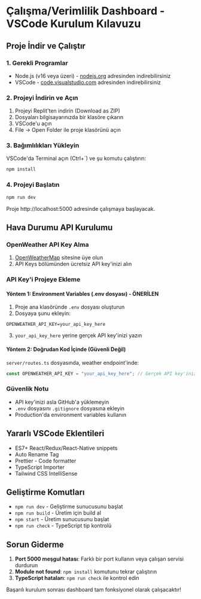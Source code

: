 # Çalışma/Verimlilik Dashboard - VSCode Kurulum Kılavuzu

## Proje İndir ve Çalıştır

### 1. Gerekli Programlar
- Node.js (v16 veya üzeri) - [nodejs.org](https://nodejs.org) adresinden indirebilirsiniz
- VSCode - [code.visualstudio.com](https://code.visualstudio.com) adresinden indirebilirsiniz

### 2. Projeyi İndirin ve Açın
1. Projeyi Replit'ten indirin (Download as ZIP)
2. Dosyaları bilgisayarınızda bir klasöre çıkarın
3. VSCode'u açın
4. File → Open Folder ile proje klasörünü açın

### 3. Bağımlılıkları Yükleyin
VSCode'da Terminal açın (Ctrl+`) ve şu komutu çalıştırın:
```bash
npm install
```

### 4. Projeyi Başlatın
```bash
npm run dev
```

Proje http://localhost:5000 adresinde çalışmaya başlayacak.

## Hava Durumu API Kurulumu

### OpenWeather API Key Alma
1. [OpenWeatherMap](https://openweathermap.org/api) sitesine üye olun
2. API Keys bölümünden ücretsiz API key'inizi alın

### API Key'i Projeye Ekleme

#### Yöntem 1: Environment Variables (.env dosyası) - ÖNERİLEN
1. Proje ana klasöründe `.env` dosyası oluşturun
2. Dosyaya şunu ekleyin:
```
OPENWEATHER_API_KEY=your_api_key_here
```
3. `your_api_key_here` yerine gerçek API key'inizi yazın

#### Yöntem 2: Doğrudan Kod İçinde (Güvenli Değil)
`server/routes.ts` dosyasında, weather endpoint'inde:
```typescript
const OPENWEATHER_API_KEY = "your_api_key_here"; // Gerçek API key'inizi buraya yazın
```

### Güvenlik Notu
- API key'inizi asla GitHub'a yüklemeyin
- `.env` dosyasını `.gitignore` dosyasına ekleyin
- Production'da environment variables kullanın

## Yararlı VSCode Eklentileri
- ES7+ React/Redux/React-Native snippets
- Auto Rename Tag
- Prettier - Code formatter
- TypeScript Importer
- Tailwind CSS IntelliSense

## Geliştirme Komutları
- `npm run dev` - Geliştirme sunucusunu başlat
- `npm run build` - Üretim için build al
- `npm start` - Üretim sunucusunu başlat
- `npm run check` - TypeScript tip kontrolü

## Sorun Giderme
1. **Port 5000 meşgul hatası**: Farklı bir port kullanın veya çalışan servisi durdurun
2. **Module not found**: `npm install` komutunu tekrar çalıştırın
3. **TypeScript hataları**: `npm run check` ile kontrol edin

Başarılı kurulum sonrası dashboard tam fonksiyonel olarak çalışacaktır!